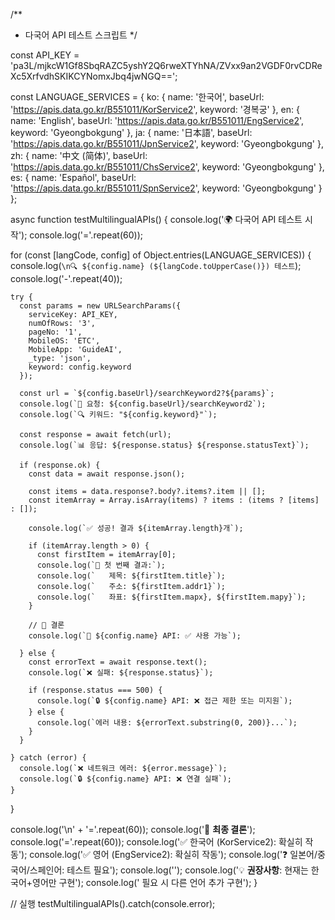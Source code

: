 /**
 * 다국어 API 테스트 스크립트
 */

const API_KEY = 'pa3L/mjkcW1Gf8SbqRAZC5yshY2Q6rweXTYhNA/ZVxx9an2VGDF0rvCDReXc5XrfvdhSKIKCYNomxJbq4jwNGQ==';

const LANGUAGE_SERVICES = {
  ko: {
    name: '한국어',
    baseUrl: 'https://apis.data.go.kr/B551011/KorService2',
    keyword: '경복궁'
  },
  en: {
    name: 'English',
    baseUrl: 'https://apis.data.go.kr/B551011/EngService2', 
    keyword: 'Gyeongbokgung'
  },
  ja: {
    name: '日本語',
    baseUrl: 'https://apis.data.go.kr/B551011/JpnService2',
    keyword: 'Gyeongbokgung'
  },
  zh: {
    name: '中文 (简体)',
    baseUrl: 'https://apis.data.go.kr/B551011/ChsService2',
    keyword: 'Gyeongbokgung'
  },
  es: {
    name: 'Español',
    baseUrl: 'https://apis.data.go.kr/B551011/SpnService2',
    keyword: 'Gyeongbokgung'
  }
};

async function testMultilingualAPIs() {
  console.log('🌍 다국어 API 테스트 시작');
  console.log('='.repeat(60));
  
  for (const [langCode, config] of Object.entries(LANGUAGE_SERVICES)) {
    console.log(`\n🔍 ${config.name} (${langCode.toUpperCase()}) 테스트`);
    console.log('-'.repeat(40));
    
    try {
      const params = new URLSearchParams({
        serviceKey: API_KEY,
        numOfRows: '3',
        pageNo: '1',
        MobileOS: 'ETC',
        MobileApp: 'GuideAI',
        _type: 'json',
        keyword: config.keyword
      });
      
      const url = `${config.baseUrl}/searchKeyword2?${params}`;
      console.log(`📡 요청: ${config.baseUrl}/searchKeyword2`);
      console.log(`🔍 키워드: "${config.keyword}"`);
      
      const response = await fetch(url);
      console.log(`📊 응답: ${response.status} ${response.statusText}`);
      
      if (response.ok) {
        const data = await response.json();
        
        const items = data.response?.body?.items?.item || [];
        const itemArray = Array.isArray(items) ? items : (items ? [items] : []);
        
        console.log(`✅ 성공! 결과 ${itemArray.length}개`);
        
        if (itemArray.length > 0) {
          const firstItem = itemArray[0];
          console.log(`📍 첫 번째 결과:`);
          console.log(`   제목: ${firstItem.title}`);
          console.log(`   주소: ${firstItem.addr1}`);
          console.log(`   좌표: ${firstItem.mapx}, ${firstItem.mapy}`);
        }
        
        // 🎯 결론
        console.log(`🎯 ${config.name} API: ✅ 사용 가능`);
        
      } else {
        const errorText = await response.text();
        console.log(`❌ 실패: ${response.status}`);
        
        if (response.status === 500) {
          console.log(`🔒 ${config.name} API: ❌ 접근 제한 또는 미지원`);
        } else {
          console.log(`에러 내용: ${errorText.substring(0, 200)}...`);
        }
      }
      
    } catch (error) {
      console.log(`❌ 네트워크 에러: ${error.message}`);
      console.log(`🔒 ${config.name} API: ❌ 연결 실패`);
    }
  }
  
  console.log('\n' + '='.repeat(60));
  console.log('🎯 **최종 결론**');
  console.log('='.repeat(60));
  console.log('✅ 한국어 (KorService2): 확실히 작동');
  console.log('✅ 영어 (EngService2): 확실히 작동');
  console.log('❓ 일본어/중국어/스페인어: 테스트 필요');
  console.log('');
  console.log('💡 **권장사항**: 현재는 한국어+영어만 구현');
  console.log('   필요 시 다른 언어 추가 구현');
}

// 실행
testMultilingualAPIs().catch(console.error);